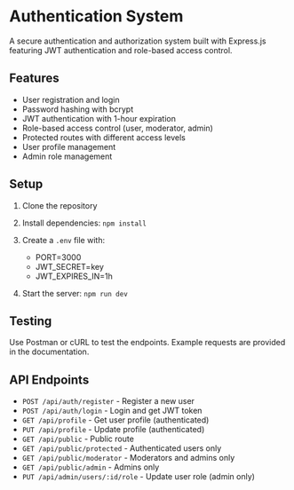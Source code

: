 # Authentication System

A secure authentication and authorization system built with Express.js featuring JWT authentication and role-based access control.

## Features

- User registration and login
- Password hashing with bcrypt
- JWT authentication with 1-hour expiration
- Role-based access control (user, moderator, admin)
- Protected routes with different access levels
- User profile management
- Admin role management

## Setup

1. Clone the repository
2. Install dependencies: `npm install`
3. Create a `.env` file with:
    - PORT=3000
    - JWT_SECRET=key
    - JWT_EXPIRES_IN=1h

4. Start the server: `npm run dev`

## Testing

Use Postman or cURL to test the endpoints. Example requests are provided in the documentation.

## API Endpoints

- `POST /api/auth/register` - Register a new user
- `POST /api/auth/login` - Login and get JWT token
- `GET /api/profile` - Get user profile (authenticated)
- `PUT /api/profile` - Update profile (authenticated)
- `GET /api/public` - Public route
- `GET /api/public/protected` - Authenticated users only
- `GET /api/public/moderator` - Moderators and admins only
- `GET /api/public/admin` - Admins only
- `PUT /api/admin/users/:id/role` - Update user role (admin only)